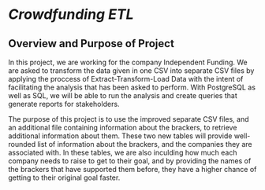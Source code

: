 # ***Crowdfunding ETL***

## Overview and Purpose of Project

In this project, we are working for the company Independent Funding. We are asked to transform the data given in one CSV into separate CSV files by applying the proccess of Extract-Transform-Load Data with the intent of facilitating the analysis that has been asked to perform. With PostgreSQL as well as SQL, we will be able to run the analysis and create queries that generate reports for stakeholders. 

The purpose of this project is to use the improved separate CSV files, and an additional file containing information about the brackers, to retrieve additional information about them. These two new tables will provide well-rounded list of information about the brackers, and the companies they are associated with. In these tables, we are also inculding how much each company needs to raise to get to their goal, and by providing the names of the brackers that have supported them before, they have a higher chance of getting to their original goal faster.
